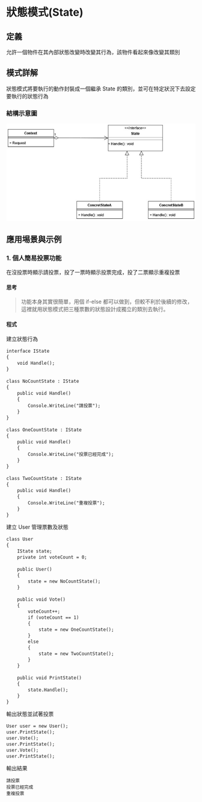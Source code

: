 # 狀態模式(State)

## 定義

允許一個物件在其內部狀態改變時改變其行為，該物件看起來像改變其類別

## 模式詳解

狀態模式將要執行的動作封裝成一個繼承 State 的類別，並可在特定狀況下去設定要執行的狀態行為

### 結構示意圖

![state diagram](./Image/state%20diagram.jpg)

## 應用埸景與示例

### 1. 個人簡易投票功能

在沒投票時顯示請投票，投了一票時顯示投票完成，投了二票顯示重複投票

#### 思考

> 功能本身其實很簡單，用個 if-else 都可以做到，但較不利於後續的修改，這裡就用狀態模式把三種票數的狀態設計成獨立的類別去執行。

#### 程式

建立狀態行為

```CSharp
interface IState
{
    void Handle();
}

class NoCountState : IState
{
    public void Handle()
    {
        Console.WriteLine("請投票");
    }
}

class OneCountState : IState
{
    public void Handle()
    {
        Console.WriteLine("投票已經完成");
    }
}

class TwoCountState : IState
{
    public void Handle()
    {
        Console.WriteLine("重複投票");
    }
}
```

建立 User 管理票數及狀態

```CSharp
class User
{
    IState state;
    private int voteCount = 0;

    public User()
    {
        state = new NoCountState();
    }

    public void Vote()
    {
        voteCount++;
        if (voteCount == 1)
        {
            state = new OneCountState();
        }
        else
        {
            state = new TwoCountState();
        }
    }

    public void PrintState()
    {
        state.Handle();
    }
}
```

輸出狀態並試著投票

```CSharp
User user = new User();
user.PrintState();
user.Vote();
user.PrintState();
user.Vote();
user.PrintState();
```

輸出結果

```
請投票
投票已經完成
重複投票
```
